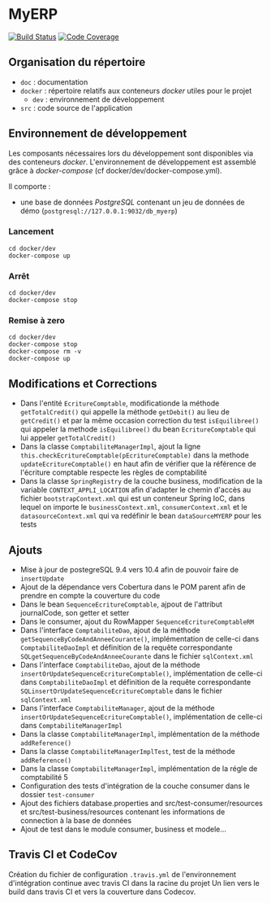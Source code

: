 # MyERP

[![Build Status](https://travis-ci.org/diarraSokhna/Projet5_MyErp.svg?branch=master)](https://travis-ci.org/diarraSokhna/Projet5_MyErp/)
[![Code Coverage](https://codecov.io/github/diarraSokhna/Projet5_MyErp/coverage.svg)](https://codecov.io/gh/diarraSokhna/Projet5_MyErp)

## Organisation du répertoire

*   `doc` : documentation
*   `docker` : répertoire relatifs aux conteneurs _docker_ utiles pour le projet
    *   `dev` : environnement de développement
*   `src` : code source de l'application

## Environnement de développement

Les composants nécessaires lors du développement sont disponibles via des conteneurs _docker_.
L'environnement de développement est assemblé grâce à _docker-compose_
(cf docker/dev/docker-compose.yml).

Il comporte :

*   une base de données _PostgreSQL_ contenant un jeu de données de démo (`postgresql://127.0.0.1:9032/db_myerp`)

### Lancement

    cd docker/dev
    docker-compose up


### Arrêt

    cd docker/dev
    docker-compose stop


### Remise à zero

    cd docker/dev
    docker-compose stop
    docker-compose rm -v
    docker-compose up

	
## Modifications et Corrections

*   Dans l'entité `EcritureComptable`, modificationde la méthode `getTotalCredit()` qui appelle la méthode `getDebit()` au lieu de `getCredit()` et par la même occasion correction du test `isEquilibree()` qui appeler la methode `isEquilibree()` du bean `EcritureComptable` qui lui appeler `getTotalCredit()`
*   Dans la classe `ComptabiliteManagerImpl`, ajout la ligne `this.checkEcritureComptable(pEcritureComptable)` dans la methode `updateEcritureComptable()` en haut afin de vérifier que la référence de l'écriture comptable respecte les règles de comptabilité
*   Dans la classe `SpringRegistry` de la couche business, modification de la variable `CONTEXT_APPLI_LOCATION` afin d'adapter le chemin d'accès au fichier `bootstrapContext.xml` qui est un conteneur Spring IoC, dans lequel on importe le `businessContext.xml`, `consumerContext.xml` et le `datasourceContext.xml` qui va redéfinir le bean `dataSourceMYERP` pour les tests


## Ajouts

*   Mise à jour de postegreSQL 9.4 vers 10.4 afin de pouvoir faire de `insertUpdate`
*   Ajout de la dépendance vers Cobertura dans le POM parent afin de prendre en compte la couverture du code
*   Dans le bean `SequenceEcritureComptable`, ajpout de l'attribut journalCode, son getter et setter
*   Dans le consumer, ajout du RowMapper `SequenceEcritureComptableRM`
*   Dans l'interface `ComptabiliteDao`, ajout de la méthode `getSequenceByCodeAndAnneeCourante()`, implémentation de celle-ci dans `ComptabiliteDaoImpl` et définition de la requête correspondante `SQLgetSequenceByCodeAndAnneeCourante` dans le fichier `sqlContext.xml`
*   Dans l'interface `ComptabiliteDao`, ajout de la méthode `insertOrUpdateSequenceEcritureComptable()`, implémentation de celle-ci dans `ComptabiliteDaoImpl` et définition de la requête correspondante `SQLinsertOrUpdateSequenceEcritureComptable` dans le fichier `sqlContext.xml`
*   Dans l'interface `ComptabiliteManager`, ajout de la méthode `insertOrUpdateSequenceEcritureComptable()`, implémentation de celle-ci dans `ComptabiliteManagerImpl`
*   Dans la classe `ComptabiliteManagerImpl`, implémentation de la méthode `addReference()` 
*   Dans la classe `ComptabiliteManagerImplTest`, test de la méthode `addReference()`
*   Dans la classe `ComptabiliteManagerImpl`, implémentation de la régle de comptabilité 5
*   Configuration des tests d'intégration de la couche consumer dans le dossier `test-consumer`
*   Ajout des fichiers database.properties and src/test-consumer/resources et src/test-business/resources contenant les informations de connection à la base de données
*   Ajout de test dans le module consumer, business et modele...

## Travis CI et CodeCov

Création du fichier de configuration `.travis.yml` de l'environnement d'intégration continue avec travis CI dans la racine du projet
Un lien vers le build dans travis CI et vers la couverture dans Codecov.
	
